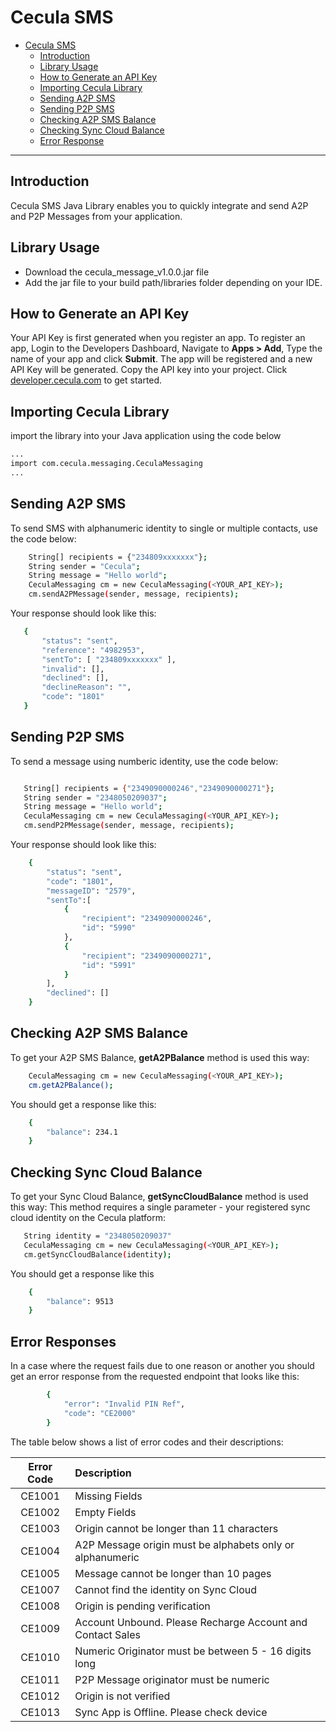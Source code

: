 # Cecula SMS

- [Cecula SMS](#cecula-sms)
  - [Introduction](#introduction)
  - [Library Usage](#library-usage)
  - [How to Generate an API Key](#how-to-generate-an-api-key)
  - [Importing Cecula Library](#importing-cecula-library)
  - [Sending A2P SMS](#sending-a2p-sms)
  - [Sending P2P SMS](#sending-p2p-sms)
  - [Checking A2P SMS Balance](#checking-a2p-sms-balance)
  - [Checking Sync Cloud Balance](#checking-sync-cloud-balance)
  - [Error Response](#error-responses)

----------

## Introduction

Cecula SMS Java Library enables you to quickly integrate and send A2P and P2P Messages from your application.

## Library Usage

 * Download the cecula_message_v1.0.0.jar file
 * Add the jar file to your build path/libraries folder depending on your IDE.
 
  

## How to Generate an API Key

Your API Key is first generated when you register an app. To register an app,
Login to the Developers Dashboard, Navigate to __Apps > Add__, Type the name of your app and click **Submit**. The app will be registered and a new API Key will be generated. Copy the API key into your project.
Click [developer.cecula.com](https://developer.cecula.com/docs/introduction/generating-api-key) to get started.

## Importing Cecula Library

import the library into your Java application using the code below
```sh
...
import com.cecula.messaging.CeculaMessaging
...
```

## Sending A2P SMS

To send SMS with alphanumeric identity to single or multiple contacts, use the code below:
```sh
    String[] recipients = {"234809xxxxxxx"};
    String sender = "Cecula";
    String message = "Hello world";
    CeculaMessaging cm = new CeculaMessaging(<YOUR_API_KEY>);
    cm.sendA2PMessage(sender, message, recipients);
```
Your response should look like this:
 ```sh
    {
        "status": "sent",
        "reference": "4982953",
        "sentTo": [ "234809xxxxxxx" ],
        "invalid": [],
        "declined": [],
        "declineReason": "",
        "code": "1801"
    }
```

## Sending P2P SMS

To send a message using numberic identity, use the code below:
 ```sh
 
    String[] recipients = {"2349090000246","2349090000271"};
    String sender = "2348050209037";
    String message = "Hello world";
    CeculaMessaging cm = new CeculaMessaging(<YOUR_API_KEY>);
    cm.sendP2PMessage(sender, message, recipients);
```
Your response should look like this:
```sh
    {
        "status": "sent",
        "code": "1801",
        "messageID": "2579",
        "sentTo":[
            {
                "recipient": "2349090000246",
                "id": "5990"
            },
            {
                "recipient": "2349090000271",
                "id": "5991"
            }
        ],
        "declined": []
    }
```

## Checking A2P SMS Balance

To get your A2P SMS Balance, __getA2PBalance__ method is used this way:
```sh
    CeculaMessaging cm = new CeculaMessaging(<YOUR_API_KEY>);
    cm.getA2PBalance();
```

You should get a response like this:
```sh
    {
        "balance": 234.1
    }
```

## Checking Sync Cloud Balance

To get your Sync Cloud Balance, __getSyncCloudBalance__ method is used this way:
This method requires a single parameter - your registered sync cloud identity on the Cecula platform:
```sh
   String identity = "2348050209037"
   CeculaMessaging cm = new CeculaMessaging(<YOUR_API_KEY>);
   cm.getSyncCloudBalance(identity);
```
You should get a response like this
```sh
    {
        "balance": 9513
    }
```

## Error Responses

In a case where the request fails due to one reason or another you should get an error response from the requested endpoint that looks like this:
```sh
        {
            "error": "Invalid PIN Ref",
            "code": "CE2000"
        }
```
The table below shows a list of error codes and their descriptions:

| Error Code | Description     |
|:---------:| :--------------|
| CE1001	| Missing Fields |
| CE1002	| Empty Fields |
| CE1003	| Origin cannot be longer than 11 characters |
| CE1004	| A2P Message origin must be alphabets only or alphanumeric |
| CE1005	| Message cannot be longer than 10 pages |
| CE1007	| Cannot find the identity on Sync Cloud |
| CE1008	| Origin is pending verification |
| CE1009	| Account Unbound. Please Recharge Account and Contact Sales |
| CE1010	| Numeric Originator must be between 5 - 16 digits long |
| CE1011	| P2P Message originator must be numeric |
| CE1012	| Origin is not verified |
| CE1013	| Sync App is Offline. Please check device |
